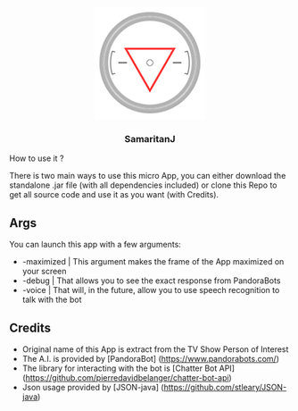 <p align="center">
  <img src="/src/main/resources/images/samaritan.png" width="200">

  <h3 align="center">SamaritanJ</h3>

  <p align="center>
    A micro Samaritan (inspired by Person Of Interest) made in java with PandoraBot
  </p>
</p>

## How to use it ?
There is two main ways to use this micro App, you can either download the standalone .jar file (with all dependencies included) or clone this Repo to get all source code and use it as you want (with Credits).

## Args
You can launch this app with a few arguments:

- \-maximized | This argument makes the frame of the App maximized on your screen
- \-debug | That allows you to see the exact response from PandoraBots
- \-voice | That will, in the future, allow you to use speech recognition to talk with the bot

## Credits
- Original name of this App is extract from the TV Show Person of Interest
- The A.I. is provided by [PandoraBot] (https://www.pandorabots.com/)
- The library for interacting with the bot is [Chatter Bot API] (https://github.com/pierredavidbelanger/chatter-bot-api)
- Json usage provided by [JSON-java] (https://github.com/stleary/JSON-java)